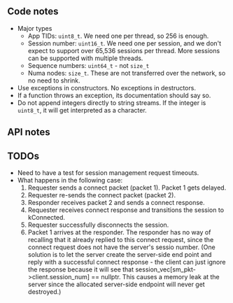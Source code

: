 ## Code notes
  * Major types
    * App TIDs: `uint8_t`. We need one per thread, so 256 is enough.
    * Session number: `uint16_t`. We need one per session, and we don't expect
      to support over 65,536 sessions per thread. More sessions can be supported
      with multiple threads.
    * Sequence numbers: `uint64_t` - not `size_t`
    * Numa nodes: `size_t`. These are not transferred over the network, so no
      need to shrink.
  * Use exceptions in constructors. No exceptions in destructors.
  * If a function throws an exception, its documentation should say so.
  * Do not append integers directly to string streams. If the integer is
    `uint8_t`, it will get interpreted as a character.

## API notes

## TODOs
 * Need to have a test for session management request timeouts.
 * What happens in the following case:
   1. Requester sends a connect packet (packet 1). Packet 1 gets delayed.
   2. Requester re-sends the connect packet (packet 2).
   3. Responder receives packet 2 and sends a connect response.
   4. Requester receives connect response and transitions the session to
      kConnected.
   5. Requester successfully disconnects the session.
   6. Packet 1 arrives at the responder. The responder has no way of recalling
      that it already replied to this connect request, since the connect request
      does not have the server's sessio number. (One solution is to let the
      server create the server-side end point and reply with a successful connect
      response - the client can just ignore the response because it will see
      that session_vec[sm_pkt->client.session_num] == nullptr. This causes a
      memory leak at the server since the allocated server-side endpoint will
      never get destroyed.)
